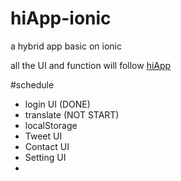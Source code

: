 # hiApp-ionic
a hybrid app basic on ionic

all the UI and function will follow [hiApp](http://hi.dearb.me/)

#schedule

- login UI (DONE)
- translate (NOT START)
- localStorage
- Tweet UI
- Contact UI
- Setting UI
- 

